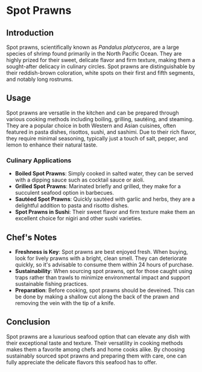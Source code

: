 # Spot Prawns

## Introduction

Spot prawns, scientifically known as *Pandalus platyceros*, are a large species of shrimp found primarily in the North Pacific Ocean. They are highly prized for their sweet, delicate flavor and firm texture, making them a sought-after delicacy in culinary circles. Spot prawns are distinguishable by their reddish-brown coloration, white spots on their first and fifth segments, and notably long rostrums.

## Usage

Spot prawns are versatile in the kitchen and can be prepared through various cooking methods including boiling, grilling, sautéing, and steaming. They are a popular choice in both Western and Asian cuisines, often featured in pasta dishes, risottos, sushi, and sashimi. Due to their rich flavor, they require minimal seasoning, typically just a touch of salt, pepper, and lemon to enhance their natural taste.

### Culinary Applications

- **Boiled Spot Prawns**: Simply cooked in salted water, they can be served with a dipping sauce such as cocktail sauce or aioli.
- **Grilled Spot Prawns**: Marinated briefly and grilled, they make for a succulent seafood option in barbecues.
- **Sautéed Spot Prawns**: Quickly sautéed with garlic and herbs, they are a delightful addition to pasta and risotto dishes.
- **Spot Prawns in Sushi**: Their sweet flavor and firm texture make them an excellent choice for nigiri and other sushi varieties.

## Chef's Notes

- **Freshness is Key**: Spot prawns are best enjoyed fresh. When buying, look for lively prawns with a bright, clean smell. They can deteriorate quickly, so it's advisable to consume them within 24 hours of purchase.
- **Sustainability**: When sourcing spot prawns, opt for those caught using traps rather than trawls to minimize environmental impact and support sustainable fishing practices.
- **Preparation**: Before cooking, spot prawns should be deveined. This can be done by making a shallow cut along the back of the prawn and removing the vein with the tip of a knife.

## Conclusion

Spot prawns are a luxurious seafood option that can elevate any dish with their exceptional taste and texture. Their versatility in cooking methods makes them a favorite among chefs and home cooks alike. By choosing sustainably sourced spot prawns and preparing them with care, one can fully appreciate the delicate flavors this seafood has to offer.